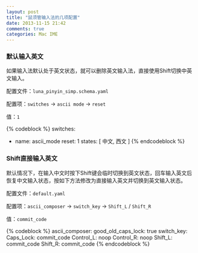```yaml
---
layout: post
title: "鼠须管输入法的几项配置"
date: 2013-11-15 21:42
comments: true
categories: Mac IME
---
```


<!--more-->

### 默认输入英文

如果输入法默认处于英文状态，就可以删除英文输入法，直接使用Shift切换中英文输入。

配置文件：`luna_pinyin_simp.schema.yaml`

配置项：`switches` -> `ascii mode` -> `reset`

值：`1`

{% codeblock %}
switches:
  - name: ascii_mode
    reset: 1
    states: [ 中文, 西文 ]
{% endcodeblock %}

### Shift直接输入英文

默认情况下，在输入中文时按下Shift键会临时切换到英文状态，回车输入英文后恢复中文输入状态，按如下方法修改为直接输入英文并切换到英文输入状态。

配置文件：`default.yaml`

配置项：`ascii_composer` -> `switch_key` -> `Shift_L` / `Shift_R`

值：`commit_code`

{% codeblock %}
ascii_composer:
  good_old_caps_lock: true
  switch_key:
    Caps_Lock: commit_code
    Control_L: noop
    Control_R: noop
    Shift_L: commit_code
    Shift_R: commit_code
{% endcodeblock %}
